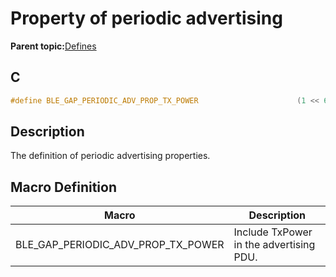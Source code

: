# Property of periodic advertising

**Parent topic:**[Defines](GUID-9781CD29-3C4B-41EE-8F98-355D2AA99482.md)

## C

```c
#define BLE_GAP_PERIODIC_ADV_PROP_TX_POWER                      (1 << 6)
```

## Description

The definition of periodic advertising properties.

## Macro Definition

|Macro|Description|
|-----|-----------|
|BLE\_GAP\_PERIODIC\_ADV\_PROP\_TX\_POWER|Include TxPower in the advertising PDU.|

